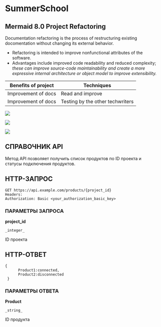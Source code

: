 # SummerSchool

## Mermaid 8.0 Project Refactoring
Documentation refactoring is the process of restructuring existing docomentation without changing its external behavior.
- Refactoring is intended to improve nonfunctional attributes of the software. 
- Advantages include improved code readability and reduced complexity; *these can improve source-code maintainability and create a more expressive internal architecture or object model to improve extensibility.*

| Benefits of project  | Techniques | 
| ------------- | ------------- |
| Improvement of docs  | Read and improve  |
| Improvement of docs | Testing by the other techwriters  |
    
    
![](http://www.52dazhew.com/data/out/62/585899957-cute-pig-wallpapers-for-ipad.jpg)

![](file:///Users/a.malukhina/Pictures/99px_ru_wallpaper_457_mini_svinka_the_pig_artlist_collection.jpg)

![](https://pandao.github.io/editor.md/examples/images/4.jpg)

## СПРАВОЧНИК API

Метод АРI позволяет получить список продуктов по ID проекта и статусы подключения продуктов. 

## HTTP-ЗАПРОС
    

    GET https://api.example.com/products/{project_id} 
    Headers: 
    Authorization: Basic <your_authorization_basic_key>

### ПАРАМЕТРЫ ЗАПРОСА
**project_id**

    _integer_
    
ID проекта

## HTTP-ОТВЕТ
    
    {
          Product1:connected,
          Product2:disconnected
     }

### ПАРАМЕТРЫ ОТВЕТА

**Product**

    _string_

ID продукта

